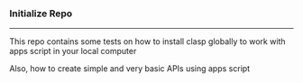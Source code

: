 ### Initialize Repo

---

This repo contains some tests on how to install clasp globally to work with apps script in your local computer

Also, how to create simple and very basic APIs using apps script
